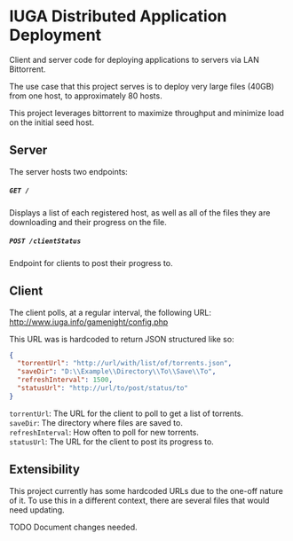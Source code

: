 IUGA Distributed Application Deployment
=======================================

Client and server code for deploying applications to servers via LAN Bittorrent.

The use case that this project serves is to deploy very large files (40GB) from one host, to approximately 80 hosts. 

This project leverages bittorrent to maximize throughput and minimize load on the initial seed host.

## Server
The server hosts two endpoints:

##### `GET /`
Displays a list of each registered host, as well as all of the files they are downloading and their progress on the file.

##### `POST /clientStatus`
Endpoint for clients to post their progress to. 

## Client
The client polls, at a regular interval, the following URL: http://www.iuga.info/gamenight/config.php 

This URL was is hardcoded to return JSON structured like so:
```json
{
  "torrentUrl": "http://url/with/list/of/torrents.json",
  "saveDir": "D:\\Example\\Directory\\To\\Save\\To",
  "refreshInterval": 1500,
  "statusUrl": "http://url/to/post/status/to"
}
```
  
`torrentUrl`: The URL for the client to poll to get a list of torrents. <br/>
`saveDir`: The directory where files are saved to.<br/>
`refreshInterval`: How often to poll for new torrents.<br/>
`statusUrl`: The URL for the client to post its progress to.

## Extensibility
This project currently has some hardcoded URLs due to the one-off nature of it. To use this in a different context, 
there are several files that would need updating. 

TODO Document changes needed. 
